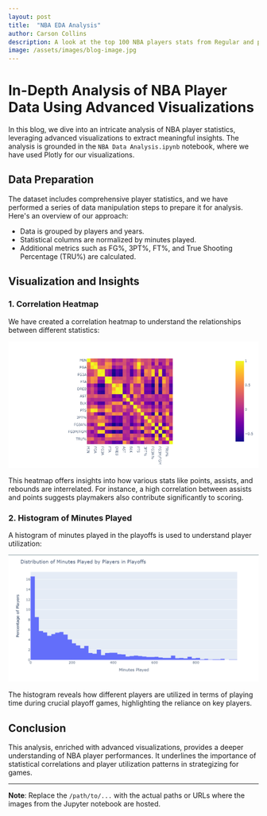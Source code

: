```yaml
---
layout: post
title:  "NBA EDA Analysis"
author: Carson Collins
description: A look at the top 100 NBA players stats from Regular and post season over the last 10 years
image: /assets/images/blog-image.jpg
---
```

# In-Depth Analysis of NBA Player Data Using Advanced Visualizations

In this blog, we dive into an intricate analysis of NBA player statistics, leveraging advanced visualizations to extract meaningful insights. The analysis is grounded in the `NBA Data Analysis.ipynb` notebook, where we have used Plotly for our visualizations.

## Data Preparation

The dataset includes comprehensive player statistics, and we have performed a series of data manipulation steps to prepare it for analysis. Here's an overview of our approach:

- Data is grouped by players and years.
- Statistical columns are normalized by minutes played.
- Additional metrics such as FG%, 3PT%, FT%, and True Shooting Percentage (TRU%) are calculated.

## Visualization and Insights

### 1. **Correlation Heatmap**

We have created a correlation heatmap to understand the relationships between different statistics:

![Correlation Heatmap](/assets/images/heatmap.png)

This heatmap offers insights into how various stats like points, assists, and rebounds are interrelated. For instance, a high correlation between assists and points suggests playmakers also contribute significantly to scoring.

### 2. **Histogram of Minutes Played**

A histogram of minutes played in the playoffs is used to understand player utilization:

![Histogram of Minutes Played](/assets/images/Minsplayedgraph.png)

The histogram reveals how different players are utilized in terms of playing time during crucial playoff games, highlighting the reliance on key players.

## Conclusion

This analysis, enriched with advanced visualizations, provides a deeper understanding of NBA player performances. It underlines the importance of statistical correlations and player utilization patterns in strategizing for games.

---

**Note**: Replace the `/path/to/...` with the actual paths or URLs where the images from the Jupyter notebook are hosted.
